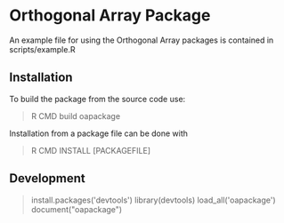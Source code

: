 Orthogonal Array Package
========================

An example file for using the Orthogonal Array packages is contained in scripts/example.R

Installation
------------

To build the package from the source code use:

> R CMD build oapackage

Installation from a package file can be done with

> R CMD INSTALL [PACKAGEFILE]


Development
-----------

> install.packages('devtools')
> library(devtools)
> load_all('oapackage')
> document("oapackage") 
